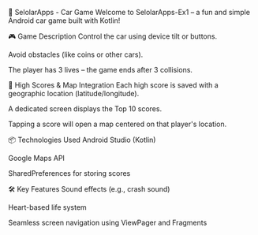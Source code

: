 🚗 SelolarApps - Car Game
Welcome to SelolarApps-Ex1 – a fun and simple Android car game built with Kotlin!

🎮 Game Description
Control the car using device tilt or buttons.

Avoid obstacles (like coins or other cars).

The player has 3 lives – the game ends after 3 collisions.

🏁 High Scores & Map Integration
Each high score is saved with a geographic location (latitude/longitude).

A dedicated screen displays the Top 10 scores.

Tapping a score will open a map centered on that player's location.

📦 Technologies Used
Android Studio (Kotlin)

Google Maps API

SharedPreferences for storing scores

🛠 Key Features
Sound effects (e.g., crash sound)

Heart-based life system

Seamless screen navigation using ViewPager and Fragments
